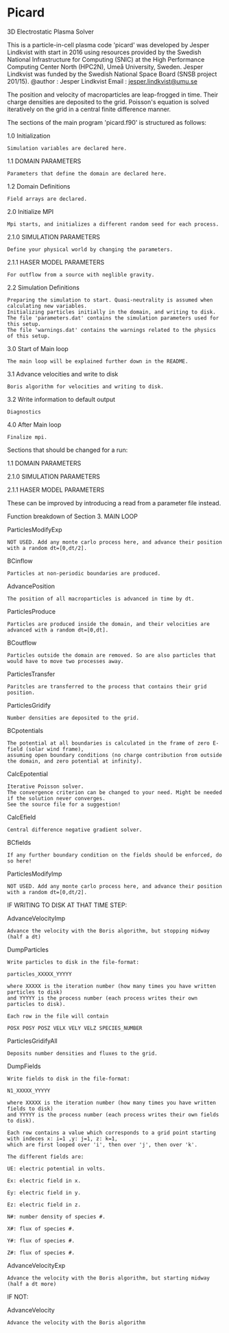 # Picard
3D Electrostatic Plasma Solver


This is a particle-in-cell plasma code 'picard' was developed by Jesper Lindkvist with start in 2016 using resources provided
 by the Swedish National Infrastructure for Computing (SNIC) at the
 High Performance Computing Center North (HPC2N), Umeå University, Sweden.
Jesper Lindkvist was funded by the Swedish National Space Board (SNSB project 201/15).
@author    :  Jesper Lindkvist
Email      :  jesper.lindkvist@umu.se


The position and velocity of macroparticles are leap-frogged in time.
Their charge densities are deposited to the grid.
Poisson's equation is solved iteratively on the grid in a central finite difference manner.


The sections of the main program 'picard.f90' is structured as follows:

1.0 Initialization

    Simulation variables are declared here.
    
1.1 DOMAIN PARAMETERS

    Parameters that define the domain are declared here.
    
1.2 Domain Definitions

    Field arrays are declared.
    
2.0 Initialize MPI

    Mpi starts, and initializes a different random seed for each process.
    
2.1.0 SIMULATION PARAMETERS

    Define your physical world by changing the parameters.
    
2.1.1 HASER MODEL PARAMETERS

    For outflow from a source with neglible gravity.
    
2.2 Simulation Definitions

    Preparing the simulation to start. Quasi-neutrality is assumed when calculating new variables.
    Initializing particles initially in the domain, and writing to disk.
    The file 'parameters.dat' contains the simulation parameters used for this setup.
    The file 'warnings.dat' contains the warnings related to the physics of this setup.
    
3.0 Start of Main loop

    The main loop will be explained further down in the README.
    
3.1 Advance velocities and write to disk

    Boris algorithm for velocities and writing to disk.
    
3.2 Write information to default output

    Diagnostics
    
4.0 After Main loop

    Finalize mpi.

Sections that should be changed for a run:

1.1 DOMAIN PARAMETERS

2.1.0 SIMULATION PARAMETERS

2.1.1 HASER MODEL PARAMETERS

These can be improved by introducing a read from a parameter file instead.


Function breakdown of Section 3. MAIN LOOP

ParticlesModifyExp

    NOT USED. Add any monte carlo process here, and advance their position with a random dt=[0,dt/2].
    
BCinflow

    Particles at non-periodic boundaries are produced.
    
AdvancePosition

    The position of all macroparticles is advanced in time by dt.
    
ParticlesProduce

    Particles are produced inside the domain, and their velocities are advanced with a random dt=[0,dt].
    
BCoutflow

    Particles outside the domain are removed. So are also particles that would have to move two processes away.
    
ParticlesTransfer

    Paritcles are transferred to the process that contains their grid position.
    
ParticlesGridify

    Number densities are deposited to the grid.
    
BCpotentials

    The potential at all boundaries is calculated in the frame of zero E-field (solar wind frame),
    assuming open boundary conditions (no charge contribution from outside the domain, and zero potential at infinity).
    
CalcEpotential

    Iterative Poisson solver.
    The convergence criterion can be changed to your need. Might be needed if the solution never converges.
    See the source file for a suggestion!
    
CalcEfield

    Central difference negative gradient solver.
    
BCfields

    If any further boundary condition on the fields should be enforced, do so here!
    
ParticlesModifyImp

    NOT USED. Add any monte carlo process here, and advance their position with a random dt=[0,dt/2].


IF WRITING TO DISK AT THAT TIME STEP:

AdvanceVelocityImp

    Advance the velocity with the Boris algorithm, but stopping midway (half a dt)
    
DumpParticles

    Write particles to disk in the file-format:
    
    particles_XXXXX_YYYYY
    
    where XXXXX is the iteration number (how many times you have written particles to disk)
    and YYYYY is the process number (each process writes their own particles to disk).
    
    Each row in the file will contain
    
    POSX POSY POSZ VELX VELY VELZ SPECIES_NUMBER
    
ParticlesGridifyAll

    Deposits number densities and fluxes to the grid.
    
DumpFields

    Write fields to disk in the file-format:
    
    N1_XXXXX_YYYYY
    
    where XXXXX is the iteration number (how many times you have written fields to disk)
    and YYYYY is the process number (each process writes their own fields to disk).
    
    Each row contains a value which corresponds to a grid point starting with indeces x: i=1 ,y: j=1, z: k=1,
    which are first looped over 'i', then over 'j', then over 'k'.
    
    The different fields are:
    
    UE: electric potential in volts.
    
    Ex: electric field in x.
    
    Ey: electric field in y.
    
    Ez: electric field in z.
    
    N#: number density of species #.
    
    X#: flux of species #.
    
    Y#: flux of species #.
    
    Z#: flux of species #.
    
AdvanceVelocityExp

    Advance the velocity with the Boris algorithm, but starting midway (half a dt more)


IF NOT:

AdvanceVelocity

    Advance the velocity with the Boris algorithm


